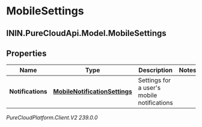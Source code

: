 # MobileSettings

## ININ.PureCloudApi.Model.MobileSettings

## Properties

|Name | Type | Description | Notes|
|------------ | ------------- | ------------- | -------------|
| **Notifications** | [**MobileNotificationSettings**](MobileNotificationSettings) | Settings for a user&#39;s mobile notifications | |



_PureCloudPlatform.Client.V2 239.0.0_

